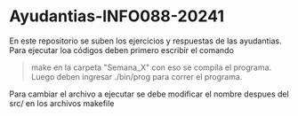 # Ayudantias-INFO088-20241
En este repositorio se suben los ejercicios y respuestas de las ayudantias.
Para ejecutar loa códigos deben primero escribir el comando
> make
en la carpeta "Semana_X" con eso se compila el programa. Luego deben ingresar
> ./bin/prog
para correr el programa.

Para cambiar el archivo a ejecutar se debe modificar el nombre despues del src/ en los archivos makefile